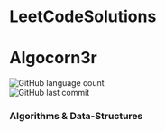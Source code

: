 # LeetCodeSolutions

# Algocorn3r
![GitHub language count](https://img.shields.io/github/languages/count/Deshwal36/LeetCodeSolutions?color=blue&label=Languages&logo=blue&logoColor=blue)  
![GitHub last commit](https://img.shields.io/github/last-commit/Deshwal36/LeetCodeSolutions)  

### Algorithms & Data-Structures
